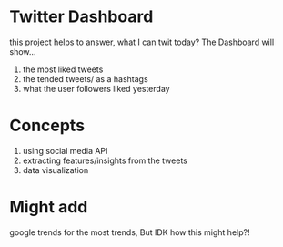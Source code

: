 # Twitter Dashboard

this project helps to answer, what I can twit today? The Dashboard will show...
1. the most liked tweets
2. the tended tweets/ as a hashtags
3. what the user followers liked yesterday

# Concepts

1. using social media API
2. extracting features/insights from the tweets
3. data visualization

# Might add

google trends for the most trends, But IDK how this might help?!
